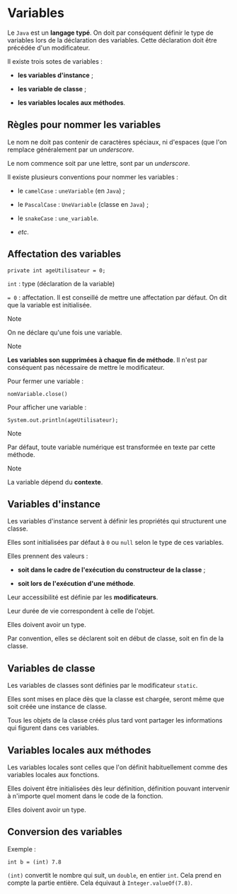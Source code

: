 # Variables

Le `Java` est un **langage typé**. On doit par conséquent définir le type de variables lors de la déclaration des variables. Cette déclaration doit être précédée d'un modificateur.

Il existe trois sotes de variables :

- **les variables d'instance** ;

- **les variable de classe** ;

- **les variables locales aux méthodes**.

## Règles pour nommer les variables

Le nom ne doit pas contenir de caractères spéciaux, ni d'espaces (que l'on remplace généralement par un *underscore*.

Le nom commence soit par une lettre, sont par un *underscore*.

Il existe plusieurs conventions pour nommer les variables :

- le `camelCase` : `uneVariable` (en `Java`) ;

- le `PascalCase` : `UneVariable` (classe en `Java`) ; 

- le `snakeCase` : `une_variable`.

- *etc*.

## Affectation des variables

	private int ageUtilisateur = 0;

`int` : type (déclaration de la variable)

`= 0` : affectation. Il est conseillé de mettre une affectation par défaut. On dit que la variable est initialisée.

> [!NOTE]
> On ne déclare qu'une fois une variable.

> [!NOTE]
> **Les variables son supprimées à chaque fin de méthode**. Il n'est par conséquent pas nécessaire de mettre le modificateur.

Pour fermer une variable :

	nomVariable.close()

Pour afficher une variable :

	System.out.println(ageUtilisateur);

> [!NOTE]
> Par défaut, toute variable numérique est transformée en texte par cette méthode.

> [!NOTE]
> La variable dépend du **contexte**.

## Variables d'instance

Les variables d'instance servent à définir les propriétés qui structurent une classe.

Elles sont initialisées par défaut à `0` ou `null` selon le type de ces variables.

Elles prennent des valeurs :

- **soit dans le cadre de l'exécution du constructeur de la classe** ;

- **soit lors de l'exécution d'une méthode**.

Leur accessibilité est définie par les **modificateurs**.

Leur durée de vie correspondent à celle de l'objet.

Elles doivent avoir un type.

Par convention, elles se déclarent soit en début de classe, soit en fin de la classe.

## Variables de classe

Les variables de classes sont définies par le modificateur `static`.

Elles sont mises en place dès que la classe est chargée, seront même que soit créée une instance de classe.

Tous les objets de la classe créés plus tard vont partager les informations qui figurent dans ces variables.

## Variables locales aux méthodes

Les variables locales sont celles que l'on définit habituellement comme des variables locales aux fonctions.

Elles doivent être initialisées dès leur définition, définition pouvant intervenir à n'importe quel moment dans le code de la fonction.

Elles doivent avoir un type.

## Conversion des variables

Exemple :

	int b = (int) 7.8

`(int)` convertit le nombre qui suit, un `double`, en entier `int`. Cela prend en compte la partie entière. Cela équivaut à `Integer.valueOf(7.8)`.


